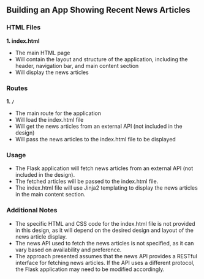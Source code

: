 ## Building an App Showing Recent News Articles
### HTML Files
**1. index.html**
- The main HTML page
- Will contain the layout and structure of the application, including the header, navigation bar, and main content section
- Will display the news articles

### Routes
**1. `/`**
- The main route for the application
- Will load the index.html file
- Will get the news articles from an external API (not included in the design)
- Will pass the news articles to the index.html file to be displayed

### Usage
- The Flask application will fetch news articles from an external API (not included in the design).
- The fetched articles will be passed to the index.html file.
- The index.html file will use Jinja2 templating to display the news articles in the main content section.

### Additional Notes
- The specific HTML and CSS code for the index.html file is not provided in this design, as it will depend on the desired design and layout of the news article display.
- The news API used to fetch the news articles is not specified, as it can vary based on availability and preference.
- The approach presented assumes that the news API provides a RESTful interface for fetching news articles. If the API uses a different protocol, the Flask application may need to be modified accordingly.